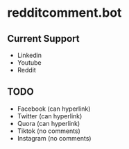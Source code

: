 # redditcomment.bot

## Current Support

- Linkedin
- Youtube
- Reddit

## TODO

- Facebook (can hyperlink)
- Twitter (can hyperlink)
- Quora (can hyperlink)
- Tiktok (no comments)
- Instagram (no comments)
